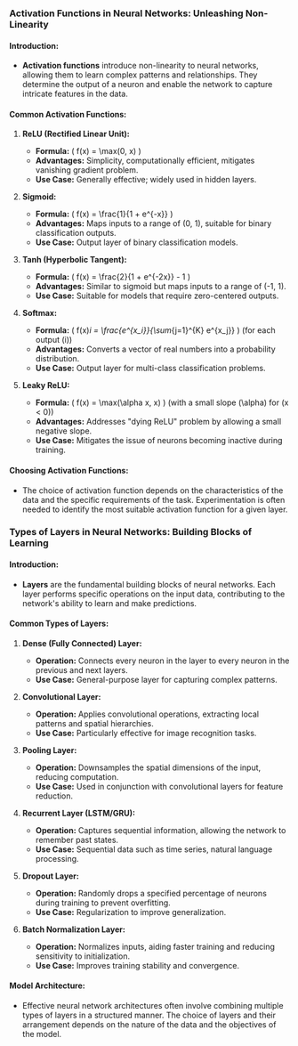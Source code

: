 ### **Activation Functions in Neural Networks: Unleashing Non-Linearity**

#### **Introduction:**
- **Activation functions** introduce non-linearity to neural networks, allowing them to learn complex patterns and relationships. They determine the output of a neuron and enable the network to capture intricate features in the data.

#### **Common Activation Functions:**

1. **ReLU (Rectified Linear Unit):**
   - **Formula:** \( f(x) = \max(0, x) \)
   - **Advantages:** Simplicity, computationally efficient, mitigates vanishing gradient problem.
   - **Use Case:** Generally effective; widely used in hidden layers.

2. **Sigmoid:**
   - **Formula:** \( f(x) = \frac{1}{1 + e^{-x}} \)
   - **Advantages:** Maps inputs to a range of (0, 1), suitable for binary classification outputs.
   - **Use Case:** Output layer of binary classification models.

3. **Tanh (Hyperbolic Tangent):**
   - **Formula:** \( f(x) = \frac{2}{1 + e^{-2x}} - 1 \)
   - **Advantages:** Similar to sigmoid but maps inputs to a range of (-1, 1).
   - **Use Case:** Suitable for models that require zero-centered outputs.

4. **Softmax:**
   - **Formula:** \( f(x)_i = \frac{e^{x_i}}{\sum_{j=1}^{K} e^{x_j}} \) (for each output \(i\))
   - **Advantages:** Converts a vector of real numbers into a probability distribution.
   - **Use Case:** Output layer for multi-class classification problems.

5. **Leaky ReLU:**
   - **Formula:** \( f(x) = \max(\alpha x, x) \) (with a small slope \(\alpha\) for \(x < 0\))
   - **Advantages:** Addresses "dying ReLU" problem by allowing a small negative slope.
   - **Use Case:** Mitigates the issue of neurons becoming inactive during training.

#### **Choosing Activation Functions:**
- The choice of activation function depends on the characteristics of the data and the specific requirements of the task. Experimentation is often needed to identify the most suitable activation function for a given layer.

### **Types of Layers in Neural Networks: Building Blocks of Learning**

#### **Introduction:**
- **Layers** are the fundamental building blocks of neural networks. Each layer performs specific operations on the input data, contributing to the network's ability to learn and make predictions.

#### **Common Types of Layers:**

1. **Dense (Fully Connected) Layer:**
   - **Operation:** Connects every neuron in the layer to every neuron in the previous and next layers.
   - **Use Case:** General-purpose layer for capturing complex patterns.

2. **Convolutional Layer:**
   - **Operation:** Applies convolutional operations, extracting local patterns and spatial hierarchies.
   - **Use Case:** Particularly effective for image recognition tasks.

3. **Pooling Layer:**
   - **Operation:** Downsamples the spatial dimensions of the input, reducing computation.
   - **Use Case:** Used in conjunction with convolutional layers for feature reduction.

4. **Recurrent Layer (LSTM/GRU):**
   - **Operation:** Captures sequential information, allowing the network to remember past states.
   - **Use Case:** Sequential data such as time series, natural language processing.

5. **Dropout Layer:**
   - **Operation:** Randomly drops a specified percentage of neurons during training to prevent overfitting.
   - **Use Case:** Regularization to improve generalization.

6. **Batch Normalization Layer:**
   - **Operation:** Normalizes inputs, aiding faster training and reducing sensitivity to initialization.
   - **Use Case:** Improves training stability and convergence.

#### **Model Architecture:**
- Effective neural network architectures often involve combining multiple types of layers in a structured manner. The choice of layers and their arrangement depends on the nature of the data and the objectives of the model.
